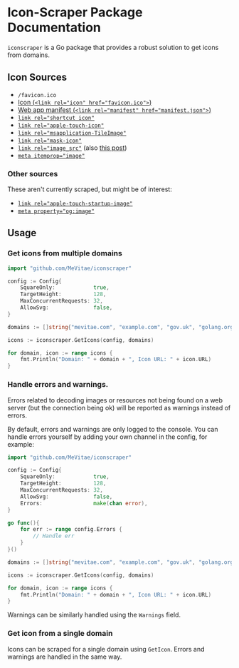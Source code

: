# Icon-Scraper Package Documentation

`iconscraper` is a Go package that provides a robust solution to get icons from domains.

## Icon Sources

- `/favicon.ico`
- [Icon (`<link rel="icon" href="favicon.ico">`)](https://developer.mozilla.org/en-US/docs/Web/HTML/Attributes/rel#icon)
- [Web app manifest (`<link rel="manifest" href="manifest.json">`)](https://developer.mozilla.org/en-US/docs/Web/Manifest)
- [`link rel="shortcut icon"`](https://stackoverflow.com/questions/13211206/html5-link-rel-shortcut-icon)
- [`link rel="apple-touch-icon"`](https://developer.mozilla.org/en-US/docs/Web/HTML/Attributes/rel#non-standard_values)
- [`link rel="msapplication-TileImage"`](https://stackoverflow.com/questions/61686919/what-is-the-use-of-the-msapplication-tileimage-meta-tag)
- [`link rel="mask-icon"`](http://microformats.org/wiki/existing-rel-values)
- [`link rel="image_src"`](http://microformats.org/wiki/existing-rel-values) (also [this post](https://www.niallkennedy.com/blog/2009/03/enhanced-social-share.html))
- [`meta itemprop="image"`](https://schema.org/image)

### Other sources

These aren't currently scraped, but might be of interest:

- [`link rel="apple-touch-startup-image"`](http://microformats.org/wiki/existing-rel-values)
- [`meta property="og:image"`](https://ogp.me/)

## Usage

### Get icons from multiple domains

```go
import "github.com/MeVitae/iconscraper"

config := Config{
    SquareOnly:            true,
    TargetHeight:          128,
    MaxConcurrentRequests: 32,
    AllowSvg:              false,
}

domains := []string{"mevitae.com", "example.com", "gov.uk", "golang.org", "rust-lang.org"}

icons := iconscraper.GetIcons(config, domains)

for domain, icon := range icons {
	fmt.Println("Domain: " + domain + ", Icon URL: " + icon.URL)
}
```

### Handle errors and warnings.

Errors related to decoding images or resources not being found on a web server (but the connection
being ok) will be reported as warnings instead of errors.

By default, errors and warnings are only logged to the console. You can handle errors yourself by
adding your own channel in the config, for example:

```go
import "github.com/MeVitae/iconscraper"

config := Config{
    SquareOnly:            true,
    TargetHeight:          128,
    MaxConcurrentRequests: 32,
    AllowSvg:              false,
    Errors:                make(chan error),
}

go func(){
    for err := range config.Errors {
        // Handle err
    }
}()

domains := []string{"mevitae.com", "example.com", "gov.uk", "golang.org", "rust-lang.org"}

icons := iconscraper.GetIcons(config, domains)

for domain, icon := range icons {
	fmt.Println("Domain: " + domain + ", Icon URL: " + icon.URL)
}
```

Warnings can be similarly handled using the `Warnings` field.

### Get icon from a single domain

Icons can be scraped for a single domain using `GetIcon`. Errors and warnings are handled in the
same way.

